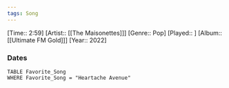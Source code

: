 ```yaml
---
tags: Song  
---
```

[Time:: 2:59]
[Artist:: [[The Maisonettes]]]
[Genre:: Pop]
[Played:: ]
[Album:: [[Ultimate FM Gold]]]
[Year:: 2022]
### Dates
````dataview
TABLE Favorite_Song
WHERE Favorite_Song = "Heartache Avenue"
````